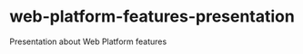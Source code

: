 web-platform-features-presentation
==================================

Presentation about Web Platform features
